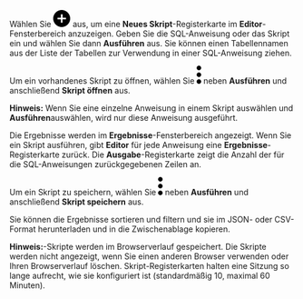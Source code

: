 Wählen Sie ![""](Images/ebt1659745488877.svg) aus, um eine **Neues Skript**-Registerkarte im **Editor**-Fensterbereich anzuzeigen. Geben Sie die SQL-Anweisung oder das Skript ein und wählen Sie dann **Ausführen** aus. Sie können einen Tabellennamen aus der Liste der Tabellen zur Verwendung in einer SQL-Anweisung ziehen.

Um ein vorhandenes Skript zu öffnen, wählen Sie ![""](Images/zsz1597101912145.svg) neben **Ausführen** und anschließend **Skript öffnen** aus.

**Hinweis:** Wenn Sie eine einzelne Anweisung in einem Skript auswählen und **Ausführen**auswählen, wird nur diese Anweisung ausgeführt.

Die Ergebnisse werden im **Ergebnisse**-Fensterbereich angezeigt. Wenn Sie ein Skript ausführen, gibt **Editor** für jede Anweisung eine **Ergebnisse**-Registerkarte zurück. Die **Ausgabe**-Registerkarte zeigt die Anzahl der für die SQL-Anweisungen zurückgegebenen Zeilen an.

Um ein Skript zu speichern, wählen Sie ![""](Images/zsz1597101912145.svg) neben **Ausführen** und anschließend **Skript speichern** aus.

Sie können die Ergebnisse sortieren und filtern und sie im JSON- oder CSV-Format herunterladen und in die Zwischenablage kopieren.

**Hinweis:**-Skripte werden im Browserverlauf gespeichert. Die Skripte werden nicht angezeigt, wenn Sie einen anderen Browser verwenden oder Ihren Browserverlauf löschen. Skript-Registerkarten halten eine Sitzung so lange aufrecht, wie sie konfiguriert ist (standardmäßig 10, maximal 60 Minuten).
